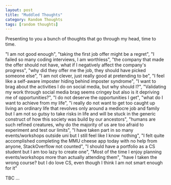 ```yaml
---
layout: post
title: "Muddled Thoughts"
category: Random Thoughts
tags: [random thoughts]
---
```


Presenting to you a bunch of thoughts that go through my head, time to time.

"I am not good enough", "taking the first job offer might be a regret", "I failed so many coding interviews, I am worthless", "the company that made the offer should not have, what if I negatively affect the company's progress", "why did they offer me the job, they should have picked someone else", "I am not clever, just really good at pretending to be", "I feel like a self-aware imposter hiding behind imposter syndrome", "I want to brag about the activities I do on social media, but why should I?", "Validating my work through social media brag seems cringey but also is it depriving me of opportunities?", "I do not deserve the opportunities I get", "what do I want to achieve from my life", "i really do not want to get too caught up living an ordinary life that revolves only around a mediocre job and family but I am not so gutsy to take risks in life and will be stuck in the generic construct of how this society was build by our ancestors", "humans are such refined creatures, why do the majority of us are too afraid to experiment and test our limits", "I have taken part in so many events/workshops outside uni but I still feel like I know nothing", "I felt quite accomplished completing the MMU cheese app today with no help from anyone, StackOverflow not counted", "I should have a portfolio as a CS student but I am too lazy to create one", "Most of the time I enjoy planning events/workshops more than actually attending them", "have I taken the wrong course? but I do love CS, even though I think I am not smart enough for it"


TBC …
